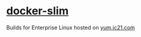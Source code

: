# [docker-slim](https://github.com/slimtoolkit/slim)

Builds for Enterprise Linux hosted on [yum.jc21.com](https://yum.jc21.com)
